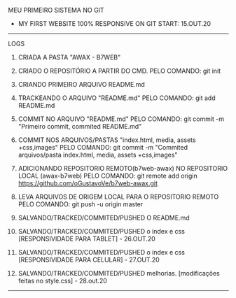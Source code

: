 MEU PRIMEIRO SISTEMA NO GIT

- MY FIRST WEBSITE 100% RESPONSIVE ON GIT
START: 15.OUT.20

*******************************************************************
LOGS

1. CRIADA A PASTA "AWAX - B7WEB"

2. CRIADO O REPOSITÓRIO A PARTIR DO CMD. 
PELO COMANDO: git init

3. CRIANDO PRIMEIRO ARQUIVO README.md

4. TRACKEANDO O ARQUIVO "README.md"
PELO COMANDO: git add README.md

5. COMMIT NO ARQUIVO "README.md"
PELO COMANDO: git commit -m "Primeiro commit, commited README.md"

6. COMMIT NOS ARQUIVOS/PASTAS "index.html, media, assets +css,images"
PELO COMANDO: git commit -m "Commited  arquivos/pasta index.html, media, assets +css,images"

7. ADICIONANDO REPOSITORIO REMOTO(b7web-awax) NO REPOSITORIO LOCAL (awax-b7web)
PELO COMANDO: git remote add origin https://github.com/oGustavoVe/b7web-awax.git

8. LEVA ARQUIVOS DE ORIGEM LOCAL PARA O REPOSITORIO REMOTO
PELO COMANDO: git push -u origin master

9. SALVANDO/TRACKED/COMMITED/PUSHED O README.md

10. SALVANDO/TRACKED/COMMITED/PUSHED o index e css [RESPONSIVIDADE PARA TABLET] - 26.OUT.20

11. SALVANDO/TRACKED/COMMITED/PUSHED o index e css [RESPONSIVIDADE PARA CELULAR] - 27.OUT.20

12. SALVANDO/TRACKED/COMMITED/PUSHED melhorias. [modificações feitas no style.css] - 28.out.20
*******************************************************************